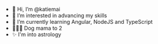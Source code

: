 - 👋 Hi, I’m @katiemai
- 👀 I’m interested in advancing my skills
- 🌱 I’m currently learning Angular, NodeJS and TypeScript
- 🐕‍🦺🐻 Dog mama to 2
- ✨ I'm into astrology

<!---
katiemai/katiemai is a ✨ special ✨ repository because its `README.md` (this file) appears on your GitHub profile.
You can click the Preview link to take a look at your changes.
--->
